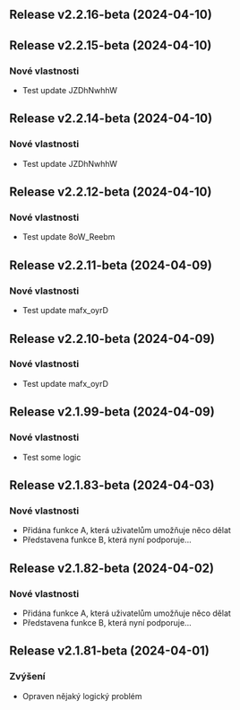 ## Release v2.2.16-beta (2024-04-10)

## Release v2.2.15-beta (2024-04-10)

### Nové vlastnosti

- Test update JZDhNwhhW

## Release v2.2.14-beta (2024-04-10)

### Nové vlastnosti

- Test update JZDhNwhhW

## Release v2.2.12-beta (2024-04-10)

### Nové vlastnosti

- Test update 8oW_Reebm

## Release v2.2.11-beta (2024-04-09)

### Nové vlastnosti

- Test update mafx_oyrD

## Release v2.2.10-beta (2024-04-09)

### Nové vlastnosti

- Test update mafx_oyrD

## Release v2.1.99-beta (2024-04-09)

### Nové vlastnosti

- Test some logic

## Release v2.1.83-beta (2024-04-03)

### Nové vlastnosti

- Přidána funkce A, která uživatelům umožňuje něco dělat
- Představena funkce B, která nyní podporuje...

## Release v2.1.82-beta (2024-04-02)

### Nové vlastnosti

- Přidána funkce A, která uživatelům umožňuje něco dělat
- Představena funkce B, která nyní podporuje...

## Release v2.1.81-beta (2024-04-01)

### Zvýšení

- Opraven nějaký logický problém
